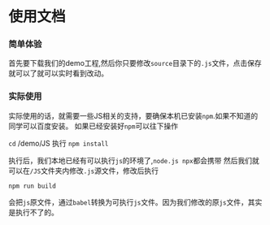 # 使用文档

### 简单体验

首先要下载我们的demo工程,然后你只要修改`source`目录下的`.js`文件，点击保存就可以了就可以实时看到改动。

### 实际使用

实际使用的话，就需要一些JS相关的支持，要确保本机已安装`npm`.如果不知道的同学可以百度安装。
如果已经安装好`npm`可以往下操作

`cd` /demo/JS  执行 `npm install`

执行后，我们本地已经有可以执行`js`的环境了,`node.js npx`都会携带
然后我们就可以在`/JS`文件夹内修改`.js`源文件，修改后执行

`npm run build`

会把`js`原文件，通过`babel`转换为可执行`js`文件。因为我们修改的原`js`文件，其实是执行不了的。
